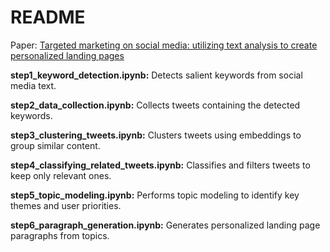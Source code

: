# README

Paper: [Targeted marketing on social media: utilizing text analysis to create personalized landing pages](https://link.springer.com/article/10.1007/s13278-024-01213-0)

**step1_keyword_detection.ipynb:** Detects salient keywords from social media text.  

**step2_data_collection.ipynb:** Collects tweets containing the detected keywords.  

**step3_clustering_tweets.ipynb:** Clusters tweets using embeddings to group similar content.  

**step4_classifying_related_tweets.ipynb:** Classifies and filters tweets to keep only relevant ones.  

**step5_topic_modeling.ipynb:** Performs topic modeling to identify key themes and user priorities.  

**step6_paragraph_generation.ipynb:** Generates personalized landing page paragraphs from topics.  
